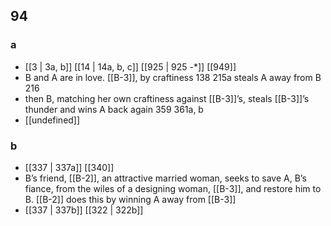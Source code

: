 ## 94
### a
- [[3 | 3a, b]] [[14 | 14a, b, c]] [[925 | 925 -*]] [[949]] 
- B and A are in love. [[B-3]], by craftiness 138 215a steals A away from B 216
- then B, matching her own craftiness against [[B-3]]’s, steals [[B-3]]’s thunder and wins A back again 359 361a, b
- [[undefined]] 

### b
- [[337 | 337a]] [[340]] 
- B’s friend, [[B-2]], an attractive married woman, seeks to save A, B’s fiance, from the wiles of a designing woman, [[B-3]], and restore him to B. [[B-2]] does this by winning A away from [[B-3]]
- [[337 | 337b]] [[322 | 322b]] 

